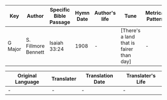 Key | Author   | Specific Bible Passage     |Hymn Date |Author's life |Tune |Metrical Pattern   |Composer/Source
-- | --------- | ---------------------------|----------|--------------|-----|-------------------|-------------  
G Major |S. Fillmore Bennett |Isaiah 33:24 |1908 |- |[There's a land that is fairer than day] |- |J. P. Webster

Original Language | Translater | Translation Date   | Translater's Life  
----------------- | --------- | --------------------|-------------     
\- |- |- |-
